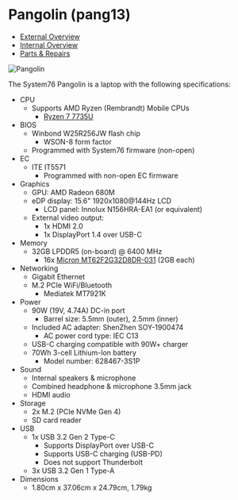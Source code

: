 # Pangolin (pang13)

- [External Overview](./external-overview.md)
- [Internal Overview](./internal-overview.md)
- [Parts & Repairs](./repairs.md)

![Pangolin](./img/pang13.webp)

The System76 Pangolin is a laptop with the following specifications:

- CPU
    - Supports AMD Ryzen (Rembrandt) Mobile CPUs
        - [Ryzen 7 7735U](https://www.amd.com/en/products/apu/amd-ryzen-7-7735u)
- BIOS
    - Winbond W25R256JW flash chip
        - WSON-8 form factor
    - Programmed with System76 firmware (non-open)
- EC
    - ITE IT5571
        - Programmed with non-open EC firmware
- Graphics
    - GPU: AMD Radeon 680M
    - eDP display: 15.6" 1920x1080@144Hz LCD
        - LCD panel: Innolux N156HRA-EA1 (or equivalent)
    - External video output: 
        - 1x HDMI 2.0
        - 1x DisplayPort 1.4 over USB-C
- Memory
    - 32GB LPDDR5 (on-board) @ 6400 MHz
        - 16x [Micron MT62F2G32D8DR-031](https://www.micron.com/products/dram/lpdram/part-catalog/mt62f2g32d8dr-031-wt) (2GB each)
- Networking
    - Gigabit Ethernet
    - M.2 PCIe WiFi/Bluetooth
        - Mediatek MT7921K
- Power
    - 90W (19V, 4.74A) DC-in port
        - Barrel size: 5.5mm (outer), 2.5mm (inner)
    - Included AC adapter: ShenZhen SOY-1900474
        - AC power cord type: IEC C13
    - USB-C charging compatible with 90W+ charger
    - 70Wh 3-cell Lithium-Ion battery
        - Model number: 628467-3S1P
- Sound
    - Internal speakers & microphone
    - Combined headphone & microphone 3.5mm jack
    - HDMI audio
- Storage
    - 2x M.2 (PCIe NVMe Gen 4)
    - SD card reader
- USB
    - 1x USB 3.2 Gen 2 Type-C
        - Supports DisplayPort over USB-C
        - Supports USB-C charging (USB-PD)
        - Does not support Thunderbolt
    - 3x USB 3.2 Gen 1 Type-A
- Dimensions
    - 1.80cm x 37.06cm x 24.79cm, 1.79kg
